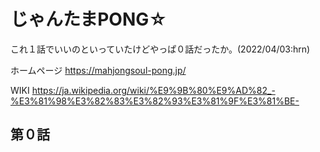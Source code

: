 # じゃんたまPONG☆

これ１話でいいのといっていたけどやっぱ０話だったか。(2022/04/03:hrn)

ホームページ https://mahjongsoul-pong.jp/

WIKI https://ja.wikipedia.org/wiki/%E9%9B%80%E9%AD%82_-%E3%81%98%E3%82%83%E3%82%93%E3%81%9F%E3%81%BE-

## 第０話
